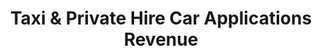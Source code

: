 ---
schema: default
title: Taxi & Private Hire Car Applications Revenue
organization: Stirling Council
notes: >-
    **In addition to a breakdown of  the fee revenue received from taxi and private hire car licence applications for the last five completed financial years, this dataset provides the summary details on which the report is based.**

    **Visit Stirling Council's website for further information on [licences and permits](https://www.stirling.gov.uk/licensing-legal/licenses-permits-permissions/).**
resources:
  - name: Taxi & Private Hire Car Applications Revenue CSV
  - url: >-
      https://data.stirling.gov.uk/dataset/b6d6b7a5-7f74-42c0-8fce-54f17536f135/resource/674f515f-ba02-42f9-b41c-4090e8873982/download/20210323-taxi-private-hire-car-applications-data.csv
  - format: CSV

  - name: Taxi & Private Hire Car Applications Revenue PDF
  - url: >-
      https://data.stirling.gov.uk/dataset/b6d6b7a5-7f74-42c0-8fce-54f17536f135/resource/f5d81a1e-01ad-40d2-aa53-fa87a9c49359/download/20210323-taxi-private-hire-car-applications-2015-to-2019.pdf
  - format: PDF
license: Open Government Licence 3.0 (United Kingdom)
category:

  - LGCS Consumer Affairs
maintainer: Stirling Council
maintainer_email: someone@example.com
---